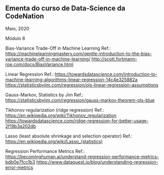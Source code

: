 ## Ementa do curso de Data-Science da CodeNation    

Maio, 2020

Módulo 8

Bias-Variance Trade-Off in Machine Learning
Ref.:
https://machinelearningmastery.com/gentle-introduction-to-the-bias-variance-trade-off-in-machine-learning/
http://scott.fortmann-roe.com/docs/BiasVariance.html

Linear Regression
Ref.:
https://towardsdatascience.com/introduction-to-machine-learning-algorithms-linear-regression-14c4e325882a
https://statisticsbyjim.com/regression/ols-linear-regression-assumptions

Gauss-Markov, Statistics by Jim
Ref.:
https://statisticsbyjim.com/regression/gauss-markov-theorem-ols-blue

Tikhonov regularization (ridge regression)
Ref.:
https://en.wikipedia.org/wiki/Tikhonov_regularization
https://towardsdatascience.com/ridge-regression-for-better-usage-2f19b3a202db

Lasso (least absolute shrinkage and selection operator)
Ref.:
https://en.wikipedia.org/wiki/Lasso_(statistics)

Regression Performance Metrics
Ref.:
https://becominghuman.ai/understand-regression-performance-metrics-bdb0e7fcc1b3
https://www.dataquest.io/blog/understanding-regression-error-metrics
